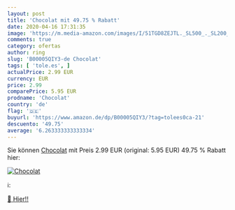 ```yaml
---
layout: post
title: 'Chocolat mit 49.75 % Rabatt'
date: 2020-04-16 17:31:35
image: 'https://m.media-amazon.com/images/I/51TGD8ZEJTL._SL500_._SL200_.jpg'
comments: true
category: ofertas
author: ring
slug: 'B00005QIY3-de Chocolat'
tags: [ 'tole.es', ]
actualPrice: 2.99 EUR
currency: EUR
price: 2.99
comparePrice: 5.95 EUR
prodname: 'Chocolat'
country: 'de'
flag: '🇩🇪'
buyurl: 'https://www.amazon.de/dp/B00005QIY3/?tag=tolees0ca-21'
descuento: '49.75'
average: '6.263333333333334'
---
```


Sie können [Chocolat](https://www.amazon.de/dp/B00005QIY3/?tag=tolees0ca-21) mit Preis 2.99 EUR (original: 5.95 EUR) 49.75 % Rabatt hier:

[![Chocolat](https://m.media-amazon.com/images/I/51TGD8ZEJTL._SL500_._SL200_.jpg)](https://www.amazon.de/dp/B00005QIY3/?tag=tolees0ca-21)

ℹ️:


[🛒 Hier!!](https://www.amazon.de/dp/B00005QIY3/?tag=tolees0ca-21)
